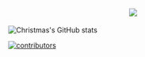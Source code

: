 <!-- 动态打字效果 -->
<h1 align="center">
    <img src="https://readme-typing-svg.herokuapp.com/?lines=console.log(%22Hello%2C%20World!%22);海豚祝您今天愉快!&center=true&size=27">
</h1>

<!-- GitHub数据统计 -->
![Christmas's GitHub stats](https://github-readme-stats.vercel.app/api?username=lyjdht&show_icons=true&theme=tokyonight)


[![contributors](https://opencollective.com/lyjdht/contributors.svg?width=900&button=false)](https://github.com/komeiji-satori/Dress/graphs/contributors)




